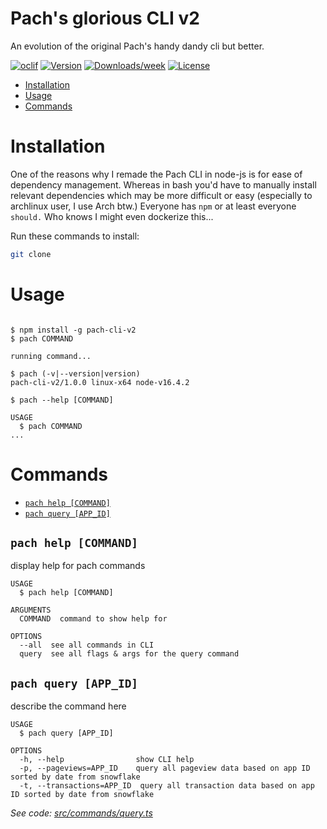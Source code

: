 # Pach's glorious CLI v2

An evolution of the original Pach's handy dandy cli but better.

[![oclif](https://img.shields.io/badge/cli-oclif-brightgreen.svg)](https://oclif.io)
[![Version](https://img.shields.io/npm/v/pach-cli-v2.svg)](https://npmjs.org/package/pach-cli-v2)
[![Downloads/week](https://img.shields.io/npm/dw/pach-cli-v2.svg)](https://npmjs.org/package/pach-cli-v2)
[![License](https://img.shields.io/npm/l/pach-cli-v2.svg)](https://github.com/pacholoamit/pach-cli-v2/blob/master/package.json)

<!-- toc -->

- [Installation](#installation)
- [Usage](#usage)
- [Commands](#commands)
<!-- tocstop -->

# Installation

One of the reasons why I remade the Pach CLI in node-js is for
ease of dependency management. Whereas in bash you'd have to
manually install relevant dependencies which may be more difficult
or easy (especially to archlinux user, I use Arch btw.) Everyone has `npm` or at least everyone `should.` Who knows I might even dockerize this...

Run these commands to install:

```bash
git clone
```

# Usage

<!-- usage -->

```sh-session

$ npm install -g pach-cli-v2
$ pach COMMAND

running command...

$ pach (-v|--version|version)
pach-cli-v2/1.0.0 linux-x64 node-v16.4.2

$ pach --help [COMMAND]

USAGE
  $ pach COMMAND
...
```

<!-- usagestop -->

# Commands

<!-- commands -->

- [`pach help [COMMAND]`](#pach-help-command)
- [`pach query [APP_ID]`](#pach-query-file)

## `pach help [COMMAND]`

display help for pach commands

```
USAGE
  $ pach help [COMMAND]

ARGUMENTS
  COMMAND  command to show help for

OPTIONS
  --all  see all commands in CLI
  query  see all flags & args for the query command
```

## `pach query [APP_ID]`

describe the command here

```
USAGE
  $ pach query [APP_ID]

OPTIONS
  -h, --help                show CLI help
  -p, --pageviews=APP_ID    query all pageview data based on app ID sorted by date from snowflake
  -t, --transactions=APP_ID  query all transaction data based on app ID sorted by date from snowflake
```

_See code: [src/commands/query.ts](https://github.com/pacholoamit/pach-cli-v2/blob/v1.0.0/src/commands/query.ts)_

<!-- commandsstop -->
